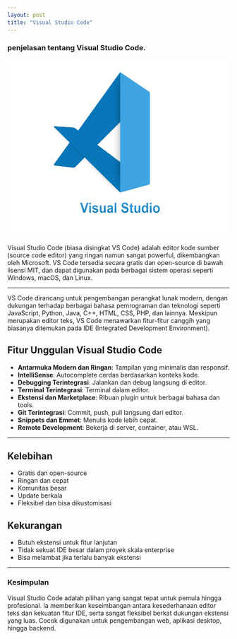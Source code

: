 ```yaml
---
layout: post
title: "Visual Studio Code"
---
```


### penjelasan tentang Visual Studio Code.

  <img src="/assets/images/Visualstudiocode.jpg" alt="Visual Studio Code" width="500" height="400">

  Visual Studio Code (biasa disingkat VS Code) adalah editor kode sumber (source code editor) yang ringan namun sangat powerful, dikembangkan oleh Microsoft. VS Code tersedia secara gratis dan open-source di bawah lisensi MIT, dan dapat digunakan pada berbagai sistem operasi seperti Windows, macOS, dan Linux.

   ---

VS Code dirancang untuk pengembangan perangkat lunak modern, dengan dukungan terhadap berbagai bahasa pemrograman dan teknologi seperti JavaScript, Python, Java, C++, HTML, CSS, PHP, dan lainnya. Meskipun merupakan editor teks, VS Code menawarkan fitur-fitur canggih yang biasanya ditemukan pada IDE (Integrated Development Environment).

## Fitur Unggulan Visual Studio Code

- **Antarmuka Modern dan Ringan**: Tampilan yang minimalis dan responsif.
- **IntelliSense**: Autocomplete cerdas berdasarkan konteks kode.
- **Debugging Terintegrasi**: Jalankan dan debug langsung di editor.
- **Terminal Terintegrasi**: Terminal dalam editor.
- **Ekstensi dan Marketplace**: Ribuan plugin untuk berbagai bahasa dan tools.
- **Git Terintegrasi**: Commit, push, pull langsung dari editor.
- **Snippets dan Emmet**: Menulis kode lebih cepat.
- **Remote Development**: Bekerja di server, container, atau WSL.

---

## Kelebihan

- Gratis dan open-source
- Ringan dan cepat
- Komunitas besar
- Update berkala
- Fleksibel dan bisa dikustomisasi

## Kekurangan

- Butuh ekstensi untuk fitur lanjutan
- Tidak sekuat IDE besar dalam proyek skala enterprise
- Bisa melambat jika terlalu banyak ekstensi

---

### Kesimpulan
Visual Studio Code adalah pilihan yang sangat tepat untuk pemula hingga profesional. Ia memberikan keseimbangan antara kesederhanaan editor teks dan kekuatan fitur IDE, serta sangat fleksibel berkat dukungan ekstensi yang luas. Cocok digunakan untuk pengembangan web, aplikasi desktop, hingga backend.


